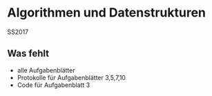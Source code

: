 # Algorithmen und Datenstrukturen 

SS2017

## Was fehlt

- alle Aufgabenblätter
- Protokolle für Aufgabenblätter 3,5,7,10
- Code für Aufgabenblatt 3
